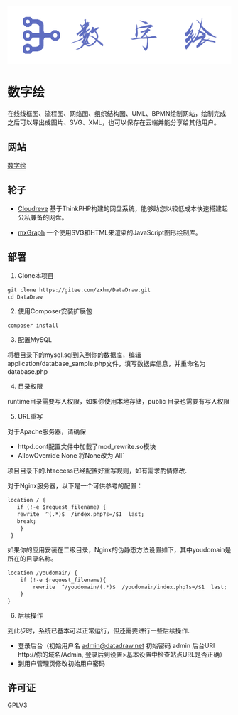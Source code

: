 ![logo_white.png](source/logo_white.png)

# 数字绘

在线线框图、流程图、网络图、组织结构图、UML、BPMN绘制网站，绘制完成之后可以导出成图片、SVG、XML，也可以保存在云端并能分享给其他用户。

## 网站

[数字绘](http://www.myshuju.net)

## 轮子

- [Cloudreve](https://github.com/HFO4/Cloudreve) 基于ThinkPHP构建的网盘系统，能够助您以较低成本快速搭建起公私兼备的网盘。

- [mxGraph](https://github.com/jgraph/mxgraph) 一个使用SVG和HTML来渲染的JavaScript图形绘制库。

## 部署

1. Clone本项目

```
git clone https://gitee.com/zxhm/DataDraw.git
cd DataDraw
```

2. 使用Composer安装扩展包

```
composer install
```

3. 配置MySQL

将根目录下的mysql.sql到入到你的数据库，编辑application/database_sample.php文件，填写数据库信息，并重命名为database.php

4. 目录权限

runtime目录需要写入权限，如果你使用本地存储，public 目录也需要有写入权限

5. URL重写

对于Apache服务器，请确保
- httpd.conf配置文件中加载了mod_rewrite.so模块
- AllowOverride None 将None改为 All`

项目目录下的.htaccess已经配置好重写规则，如有需求酌情修改.

对于Nginx服务器，以下是一个可供参考的配置：

```
location / {
   if (!-e $request_filename) {
   rewrite  ^(.*)$  /index.php?s=/$1  last;
   break;
    }
 }
```

如果你的应用安装在二级目录，Nginx的伪静态方法设置如下，其中youdomain是所在的目录名称。

```
location /youdomain/ {
    if (!-e $request_filename){
        rewrite  ^/youdomain/(.*)$  /youdomain/index.php?s=/$1  last;
    }
}
```

6. 后续操作

到此步时，系统已基本可以正常运行，但还需要进行一些后续操作.

- 登录后台（初始用户名 admin@datadraw.net 初始密码 admin 后台URl http://你的域名/Admin, 登录后到设置>基本设置中检查站点URL是否正确）
- 到用户管理页修改初始用户密码

## 许可证

GPLV3
